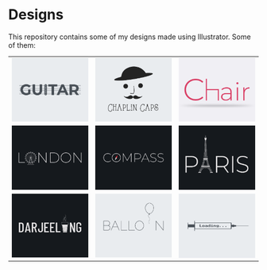 # Designs
This repository contains some of my designs made using Illustrator.
Some of them:
<table>
    <tr>
      <td><img src="2020-12/png/02.12.2020.png"></td>
      <td><img src="2020-11/png/18.11.2020.png"></td>
      <td><img src="2020-11/png/17.11.2020.png"></td>
    </tr>
    <tr>
      <td><img src="2020-12/png/16.12.2020.png"></td>
      <td><img src="2020-12/png/12.12.2020.png"></td>
      <td><img src="2020-12/png/18.12.2020.png"></td>
    </tr>
    <tr>
      <td><img src="2020-12/png/31.12.2020.png"></td>
      <td><img src="2020-11/png/22.11.2020.png"></td>
      <td><img src="2020-11/png/30.11.2020.png"></td>
    </tr>
</table>
